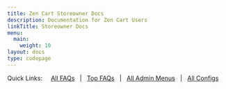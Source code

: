 ```yaml
---
title: Zen Cart Storeowner Docs
description: Documentation for Zen Cart Users 
linkTitle: Storeowner Docs
menu:
  main:
    weight: 10
layout: docs
type: codepage
---
```


Quick Links: &nbsp;
&nbsp; [All FAQs](/user/_allpages/) &nbsp; | 
&nbsp; [Top FAQs](/user/all_time_favorites/) &nbsp; | 
&nbsp; [All Admin Menus](/user/admin_pages/menu_sections/) &nbsp; | 
&nbsp; [All Configs](/user/admin_pages/configuration/all/) &nbsp; 
